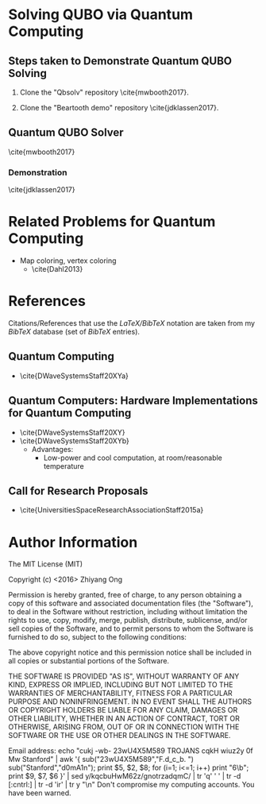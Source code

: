 #	Solving QUBO via Quantum Computing


##	Steps taken to Demonstrate Quantum QUBO Solving

1) Clone the "Qbsolv" repository \cite{mwbooth2017}.

2) Clone the "Beartooth demo" repository \cite{jdklassen2017}. 






##	Quantum QUBO Solver

\cite{mwbooth2017}

###	Demonstration

\cite{jdklassen2017}












#	Related Problems for Quantum Computing

+ Map coloring, vertex coloring
	- \cite{Dahl2013}









#	References

Citations/References that use the *LaTeX/BibTeX* notation are taken
	from my *BibTeX* database (set of *BibTeX* entries).

##	Quantum Computing

+ \cite{DWaveSystemsStaff20XYa}


##	Quantum Computers: Hardware Implementations for Quantum Computing

+ \cite{DWaveSystemsStaff20XY}
+ \cite{DWaveSystemsStaff20XYb}
	- Advantages:
		* Low-power and cool computation, at room/reasonable
			temperature

##	Call for Research Proposals

+ \cite{UniversitiesSpaceResearchAssociationStaff2015a}




#	Author Information

The MIT License (MIT)

Copyright (c) <2016> Zhiyang Ong

Permission is hereby granted, free of charge, to any person obtaining a copy of this software and associated documentation files (the "Software"), to deal in the Software without restriction, including without limitation the rights to use, copy, modify, merge, publish, distribute, sublicense, and/or sell copies of the Software, and to permit persons to whom the Software is furnished to do so, subject to the following conditions:

The above copyright notice and this permission notice shall be included in all copies or substantial portions of the Software.

THE SOFTWARE IS PROVIDED "AS IS", WITHOUT WARRANTY OF ANY KIND, EXPRESS OR IMPLIED, INCLUDING BUT NOT LIMITED TO THE WARRANTIES OF MERCHANTABILITY, FITNESS FOR A PARTICULAR PURPOSE AND NONINFRINGEMENT. IN NO EVENT SHALL THE AUTHORS OR COPYRIGHT HOLDERS BE LIABLE FOR ANY CLAIM, DAMAGES OR OTHER LIABILITY, WHETHER IN AN ACTION OF CONTRACT, TORT OR OTHERWISE, ARISING FROM, OUT OF OR IN CONNECTION WITH THE SOFTWARE OR THE USE OR OTHER DEALINGS IN THE SOFTWARE.

Email address: echo "cukj -wb- 23wU4X5M589 TROJANS cqkH wiuz2y 0f Mw Stanford" | awk '{ sub("23wU4X5M589","F.d_c_b. ") sub("Stanford","d0mA1n"); print $5, $2, $8; for (i=1; i<=1; i++) print "6\b"; print $9, $7, $6 }' | sed y/kqcbuHwM62z/gnotrzadqmC/ | tr 'q' ' ' | tr -d [:cntrl:] | tr -d 'ir' | tr y "\n"		Don't compromise my computing accounts. You have been warned.

